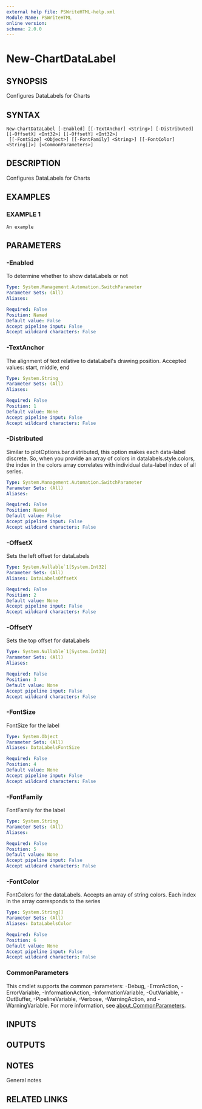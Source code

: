 ```yaml
---
external help file: PSWriteHTML-help.xml
Module Name: PSWriteHTML
online version:
schema: 2.0.0
---
```


# New-ChartDataLabel

## SYNOPSIS
Configures DataLabels for Charts

## SYNTAX

```
New-ChartDataLabel [-Enabled] [[-TextAnchor] <String>] [-Distributed] [[-OffsetX] <Int32>] [[-OffsetY] <Int32>]
 [[-FontSize] <Object>] [[-FontFamily] <String>] [[-FontColor] <String[]>] [<CommonParameters>]
```

## DESCRIPTION
Configures DataLabels for Charts

## EXAMPLES

### EXAMPLE 1
```
An example
```

## PARAMETERS

### -Enabled
To determine whether to show dataLabels or not

```yaml
Type: System.Management.Automation.SwitchParameter
Parameter Sets: (All)
Aliases:

Required: False
Position: Named
Default value: False
Accept pipeline input: False
Accept wildcard characters: False
```

### -TextAnchor
The alignment of text relative to dataLabel's drawing position.
Accepted values: start, middle, end

```yaml
Type: System.String
Parameter Sets: (All)
Aliases:

Required: False
Position: 1
Default value: None
Accept pipeline input: False
Accept wildcard characters: False
```

### -Distributed
Similar to plotOptions.bar.distributed, this option makes each data-label discrete.
So, when you provide an array of colors in datalabels.style.colors, the index in the colors array correlates with individual data-label index of all series.

```yaml
Type: System.Management.Automation.SwitchParameter
Parameter Sets: (All)
Aliases:

Required: False
Position: Named
Default value: False
Accept pipeline input: False
Accept wildcard characters: False
```

### -OffsetX
Sets the left offset for dataLabels

```yaml
Type: System.Nullable`1[System.Int32]
Parameter Sets: (All)
Aliases: DataLabelsOffsetX

Required: False
Position: 2
Default value: None
Accept pipeline input: False
Accept wildcard characters: False
```

### -OffsetY
Sets the top offset for dataLabels

```yaml
Type: System.Nullable`1[System.Int32]
Parameter Sets: (All)
Aliases:

Required: False
Position: 3
Default value: None
Accept pipeline input: False
Accept wildcard characters: False
```

### -FontSize
FontSize for the label

```yaml
Type: System.Object
Parameter Sets: (All)
Aliases: DataLabelsFontSize

Required: False
Position: 4
Default value: None
Accept pipeline input: False
Accept wildcard characters: False
```

### -FontFamily
FontFamily for the label

```yaml
Type: System.String
Parameter Sets: (All)
Aliases:

Required: False
Position: 5
Default value: None
Accept pipeline input: False
Accept wildcard characters: False
```

### -FontColor
FontColors for the dataLabels.
Accepts an array of string colors.
Each index in the array corresponds to the series

```yaml
Type: System.String[]
Parameter Sets: (All)
Aliases: DataLabelsColor

Required: False
Position: 6
Default value: None
Accept pipeline input: False
Accept wildcard characters: False
```

### CommonParameters
This cmdlet supports the common parameters: -Debug, -ErrorAction, -ErrorVariable, -InformationAction, -InformationVariable, -OutVariable, -OutBuffer, -PipelineVariable, -Verbose, -WarningAction, and -WarningVariable. For more information, see [about_CommonParameters](http://go.microsoft.com/fwlink/?LinkID=113216).

## INPUTS

## OUTPUTS

## NOTES
General notes

## RELATED LINKS

